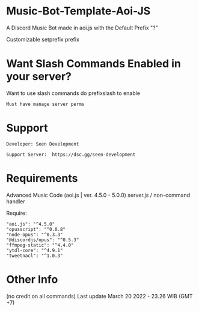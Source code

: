 # Music-Bot-Template-Aoi-JS

A Discord Music Bot made in aoi.js with the Default Prefix "?"  

Customizable setprefix prefix

# Want Slash Commands  Enabled in your server?

Want to use slash commands do prefixslash to enable 

`Must have manage server perms`

# Support

`Developer: Seen Development`

`Support Server: 
https://dsc.gg/seen-development`

# Requirements

Advanced Music Code (aoi.js | ver. 4.5.0 - 5.0.0)
   server.js / non-command handler

   Require:
   
    "aoi.js": "^4.5.0"
    "opusscript": "^0.0.8"
    "node-opus": "^0.3.3"
    "@discordjs/opus": "^0.5.3"
    "ffmpeg-static": "^4.4.0"
    "ytdl-core": "^4.9.1"
    "tweetnacl": "^1.0.3"

# Other Info

   (no credit on all commands)
   Last update March 20 2022 - 23.26 WIB (GMT +7)